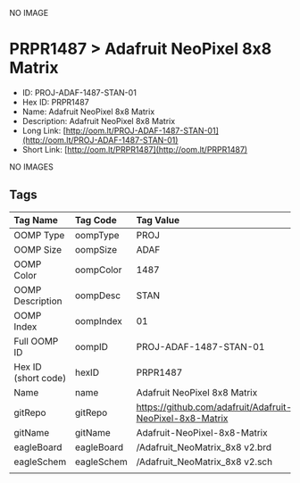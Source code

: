


  
NO IMAGE  
# PRPR1487 > Adafruit NeoPixel 8x8 Matrix

- ID: PROJ-ADAF-1487-STAN-01
- Hex ID: PRPR1487
- Name: Adafruit NeoPixel 8x8 Matrix
- Description: Adafruit NeoPixel 8x8 Matrix
- Long Link: [http://oom.lt/PROJ-ADAF-1487-STAN-01](http://oom.lt/PROJ-ADAF-1487-STAN-01)
- Short Link: [http://oom.lt/PRPR1487](http://oom.lt/PRPR1487)
  
NO IMAGES  
## Tags
  

|Tag Name|Tag Code|Tag Value|
| :--- | :--- | :--- |
|OOMP Type|oompType|PROJ|
|OOMP Size|oompSize|ADAF|
|OOMP Color|oompColor|1487|
|OOMP Description|oompDesc|STAN|
|OOMP Index|oompIndex|01|
|Full OOMP ID|oompID|PROJ-ADAF-1487-STAN-01|
|Hex ID (short code)|hexID|PRPR1487|
|Name|name|Adafruit NeoPixel 8x8 Matrix|
|gitRepo|gitRepo|https://github.com/adafruit/Adafruit-NeoPixel-8x8-Matrix|
|gitName|gitName|Adafruit-NeoPixel-8x8-Matrix|
|eagleBoard|eagleBoard|/Adafruit_NeoMatrix_8x8 v2.brd|
|eagleSchem|eagleSchem|/Adafruit_NeoMatrix_8x8 v2.sch|
||||
